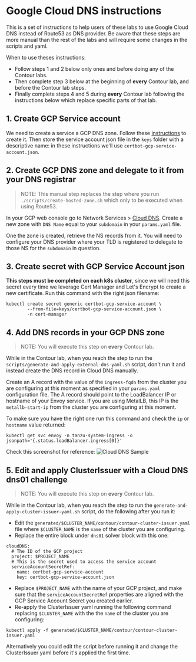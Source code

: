 # Google Cloud DNS instructions

This is a set of instructions to help users of these labs to use Google Cloud DNS instead of Route53 as DNS provider. Be aware that these steps are more manual than the rest of the labs and will require some changes in the scripts and yaml.

When to use theses instructions:
- Follow steps 1 and 2 below only ones and before doing any of the Contour labs.
- Then complete step 3 below at the beginning of **every** Contour lab, and before the Contour lab steps.
- Finally complete steps 4 and 5 during **every** Contour lab following the instructions below which replace specific parts of that lab.

## 1. Create GCP Service account

We need to create a service a GCP DNS zone. Follow these [instructions](https://certbot-dns-google.readthedocs.io/en/stable/) to create it. Then store the service account json file in the `keys` folder with a descriptive name: in these instructions we'll use `certbot-gcp-service-account.json`.


## 2. Create GCP DNS zone and delegate to it from your DNS registrar

> NOTE: This manual step replaces the step where you run `./scripts/create-hosted-zone.sh` which only to be executed when using Route53.

In your GCP web console go to Network Services > [Cloud DNS](https://console.cloud.google.com/net-services/dns/zones/). Create a new zone with `DNS Name` equal to your `subdomain` in your `params.yaml` file.

One the zone is created, retrieve the NS records from it. You will need to configure your DNS provider where your TLD is registered to delegate to those NS for the `subdomain` in question.

## 3. Create secret with GCP Service Account json

**This steps must be completed on each k8s cluster**, since we will need this secret every time we leverage Cert Manager and Let's Encrypt to create a new certificate. Run this command with the right json filename:
```
kubectl create secret generic certbot-gcp-service-account \
        --from-file=keys/certbot-gcp-service-account.json \
        -n cert-manager
```

## 4. Add DNS records in your GCP DNS zone

> NOTE: You will execute this step on **every** Contour lab.

While in the Contour lab, when you reach the step to run the `scripts/generate-and-apply-external-dns-yaml.sh` script, don't run it and instead create the DNS record in Cloud DNS manually.

Create an A record with the value of the `ingress-fqdn` from the cluster you are configuring at this moment as specified in your `params.yaml` configuration file. The A record should point to the LoadBalancer IP or hostname of your Envoy service. If you are using MetalLB, this IP is the `metallb-start-ip` from the cluster you are configuring at this moment.

To make sure you have the right one run this command and check the `ip` or `hostname` value returned:
```
kubectl get svc envoy -n tanzu-system-ingress -o jsonpath='{.status.loadBalancer.ingress[0]}'
```

Check this screenshot for reference:
![Cloud DNS Sample](cloud_dns_sample.png)


## 5. Edit and apply ClusterIssuer with a Cloud DNS dns01 challenge

> NOTE: You will execute this step on **every** Contour lab.

While in the Contour lab, when you reach the step to run the `generate-and-apply-cluster-issuer-yaml.sh` script, do the following after you run it:
- Edit the `generated/$CLUSTER_NAME/contour/contour-cluster-issuer.yaml` file where `$CLUSTER_NAME` is the `name` of the cluster you are configuring.
- Replace the entire block under `dns01` solver block with this one:
```
cloudDNS:
  # The ID of the GCP project
  project: $PROJECT_NAME
  # This is the secret used to access the service account
  serviceAccountSecretRef:
    name: certbot-gcp-service-account
    key: certbot-gcp-service-account.json
```
- Replace `$PROJECT_NAME` with the name of your GCP project, and make sure that the `serviceAccountSecretRef` properties are aligned with the GCP Service Account Secret you created earlier.
- Re-apply the ClusterIssuer yaml running the following command replacing `$CLUSTER_NAME` with the the `name` of the cluster you are configuring:
```
kubectl apply -f generated/$CLUSTER_NAME/contour/contour-cluster-issuer.yaml
```

Alternatively you could edit the script before running it and change the ClusterIssuer yaml before it's applied the first time.
